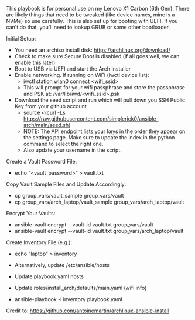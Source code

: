 This playbook is for personal use on my Lenovo X1 Carbon (6th Gen). There are likely things that 
need to be tweaked (like device names, mine is a NVMe) so use carefully.  This is also set up for 
booting with UEFI. If you can't do that, you'll need to lookup GRUB or some other bootloader.

Initial Setup:
* You need an archiso install disk: https://archlinux.org/download/
* Check to make sure Secure Boot is disabled (if all goes well, we can enable this later)
* Boot to USB via UEFI and start the Arch Installer
* Enable networking. If running on WiFi (iwctl device list):
  * iwctl station wlan0 connect <wifi_ssid>
  * This will prompt for your wifi passphrase and store the passphrase and PSK at:
    /var/lib/iwd/<wifi_ssid>.psk
* Download the seed script and run which will pull down you SSH Public Key from your github account
  * source <(curl -Ls https://raw.githubusercontent.com/simplerick0/ansible-arch/main/seed.sh)
  * NOTE: The API endpoint lists your keys in the order they appear on the settings page.  Make
    sure to update the index in the python command to select the right one.
  * Also update your username in the script.

Create a Vault Password File:
* echo "<vault\_password>" > vault.txt

Copy Vault Sample Files and Update Accordingly:
* cp group\_vars/vault\_sample group\_vars/vault
* cp group\_vars/arch\_laptop/vault\_sample group\_vars/arch\_laptop/vault

Encrypt Your Vaults:
* ansible-vault encrypt --vault-id vault.txt group\_vars/vault
* ansible-vault encrypt --vault-id vault.txt group\_vars/arch\_laptop/vault

Create Inventory File (e.g.):
* echo "laptop" > inventory
* Alternatively, update /etc/ansible/hosts

* Update playbook.yaml hosts
* Update roles/install_arch/defaults/main.yaml (wifi info)
* ansible-playbook -i inventory playbook.yaml

Credit to: https://github.com/antoinemartin/archlinux-ansible-install
